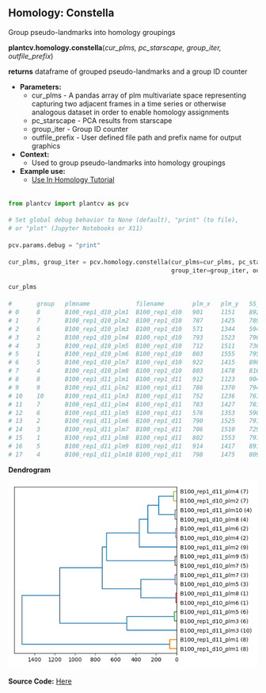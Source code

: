 ## Homology: Constella

Group pseudo-landmarks into homology groupings

**plantcv.homology.constella**(*cur_plms, pc_starscape, group_iter, outfile_prefix*)

**returns** dataframe of grouped pseudo-landmarks and a group ID counter

- **Parameters:**
    - cur_plms - A pandas array of plm multivariate space representing capturing two adjacent frames in a time series or otherwise analogous dataset in order to enable homology assignments
    - pc_starscape - PCA results from starscape
    - group_iter - Group ID counter
    - outfile_prefix - User defined file path and prefix name for output graphics
- **Context:**
    - Used to group pseudo-landmarks into homology groupings
- **Example use:**
    - [Use In Homology Tutorial](https://mybinder.org/v2/gh/danforthcenter/plantcv-homology-tutorials/HEAD?filepath=index.ipynb)


```python

from plantcv import plantcv as pcv

# Set global debug behavior to None (default), "print" (to file), 
# or "plot" (Jupyter Notebooks or X11)

pcv.params.debug = "print"

cur_plms, group_iter = pcv.homology.constella(cur_plms=cur_plms, pc_starscape=starscape_df, 
                                              group_iter=group_iter, outfile_prefix="./B100_d10_d11")

cur_plms

# 	    group	plmname	            filename	    plm_x	plm_y	SS_x	SS_y	TS_x	TS_y	CC_ratio	bot_left_dist	bot_right_dist	top_left_dist	top_right_dist	centroid_dist	orientation	centroid_orientation
# 0	    8	    B100_rep1_d10_plm1	B100_rep1_d10	901	    1151	892	    1173	885	    1167	255.000000	521.647390	    404.545424	    331.185748	    35.000000	    284.613773	    -146.659293	155.506063
# 1	    7	    B100_rep1_d10_plm2	B100_rep1_d10	787	    1425	789	    1401	773	    1405	6.219512	252.103153	    187.416648	    371.295031	    330.800544	    15.524175	    -15.255119	14.931417
# 2	    6	    B100_rep1_d10_plm3	B100_rep1_d10	571	    1344	594	    1338	595	    1342	255.000000	211.000000	    409.538765	    221.000000	    414.779459	    222.036033	    99.659893	-72.707551
# 3	    2	    B100_rep1_d10_plm4	B100_rep1_d10	793	    1523	796	    1511	783	    1519	18.888889	224.294449	    132.909744	    457.475682	    420.286807	    113.441615	    -23.629378	5.057249
# 4	    3	    B100_rep1_d10_plm5	B100_rep1_d10	712	    1511	736	    1508	736	    1512	255.000000	147.705789	    214.560015	    412.825629	    441.184769	    123.458495	    92.385944	-144.893921
# 5	    1	    B100_rep1_d10_plm6	B100_rep1_d10	803	    1555	795	    1533	807	    1532	255.000000	232.000000	    119.000000	    490.354973	    448.090393	    146.372812	    -5.079608	7.853313
# 6	    5	    B100_rep1_d10_plm7	B100_rep1_d10	922	    1415	898	    1420	898	    1416	255.000000	377.890196	    140.000000	    456.579675	    292.000000	    139.089899	    -97.125016	87.939889
# 7	    4	    B100_rep1_d10_plm8	B100_rep1_d10	803	    1478	816	    1459	801	    1454	12.207447	244.444268	    141.739197	    424.086076	    374.414209	    70.880181	    165.650668	16.389540
# 8	    8	    B100_rep1_d11_plm1	B100_rep1_d11	912	    1123	904	    1146	895	    1139	255.000000	550.368059	    432.115725	    341.000000	    10.000000	    314.658545	    -147.339087	155.797162
# 9	    9	    B100_rep1_d11_plm2	B100_rep1_d11	786	    1370	794	    1347	784	    1346	0.000000	283.637092	    229.610540	    327.466029	    281.966310	    40.112342	    172.724995	175.710847
# 10	10	    B100_rep1_d11_plm3	B100_rep1_d11	752	    1236	761	    1258	754	    1260	255.000000	366.772409	    361.470607	    213.377600	    204.129861	    176.739922	    13.448615	-10.101876
# 11	7	    B100_rep1_d11_plm4	B100_rep1_d11	783	    1427	781	    1403	770	    1406	32.692308	247.644907	    188.957667	    370.621100	    334.270848	    17.000000	    -18.434949	0.000000
# 12	6	    B100_rep1_d11_plm5	B100_rep1_d11	576	    1353	598	    1342	599	    1347	255.000000	202.061872	    400.649473	    230.054341	    415.470817	    214.704448	    110.695451	-74.604451
# 13	2	    B100_rep1_d11_plm6	B100_rep1_d11	790	    1525	791	    1509	780	    1517	23.448276	221.045244	    135.366170	    457.782700	    423.117005	    115.212847	    -20.556045	3.483271
# 14	3	    B100_rep1_d11_plm7	B100_rep1_d11	706	    1510	729	    1505	730	    1509	255.000000	142.302495	    220.637712	    409.870711	    443.198601	    126.210142	    97.275005	-142.403729
# 15	1	    B100_rep1_d11_plm8	B100_rep1_d11	802	    1553	791	    1532	801	    1530	255.000000	231.008658	    120.016666	    488.119862	    446.430286	    144.256716	    -15.255119	7.568397
# 16	5	    B100_rep1_d11_plm9	B100_rep1_d11	914	    1417	891	    1423	890	    1417	255.000000	369.720164	    138.231690	    451.757678	    294.108823	    131.186890	    -97.275005	86.941302
# 17	4	    B100_rep1_d11_plm10	B100_rep1_d11	798	    1475	809	    1464	795	    1458	0.000000	240.684441	    147.566934	    418.847228	    373.202358	    66.708320	    164.054604	12.994617

```

**Dendrogram**

![Screenshot](img/documentation_images/homology_constella/dendrogram.png)

**Source Code:** [Here](https://github.com/danforthcenter/plantcv/blob/master/plantcv/plantcv/homology/constella.py)
